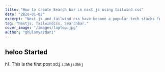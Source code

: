 ```yaml
---
title: "How to create Search bar in next js using tailwind css"
date: "2020-01-02"
excerpt: "Next.js and tailwind css have became a popular tech stacks for developer for creating some awesome web applications,Thus the need for search bar and other things increases this is the tutorial for that."
tag: "Nextjs, Tailwindcss, Searchbar."
cover_image: "/images/laptop.jpg"
author: "ghulamyazdani"
---
```


## heloo Started

h1. This is the first post
sd;j
`sdhkjsdhkj`
